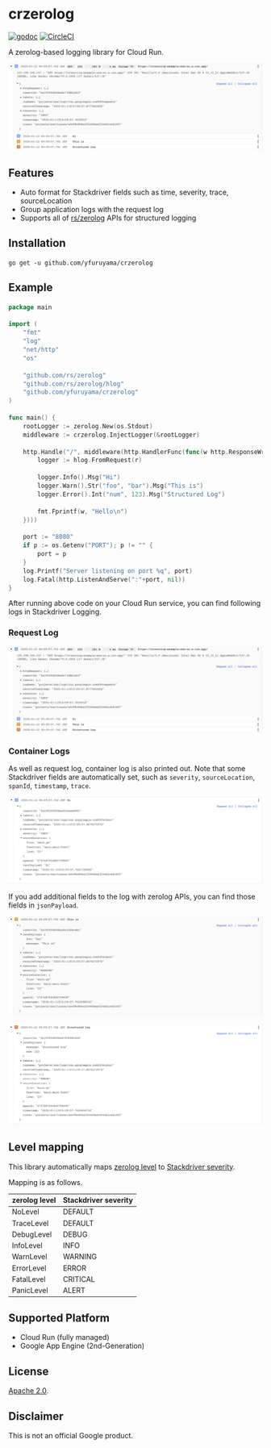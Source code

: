 crzerolog
===
[![godoc](https://godoc.org/github.com/yfuruyama/crzerolog?status.svg)](https://godoc.org/github.com/yfuruyama/crzerolog) [![CircleCI](https://circleci.com/gh/yfuruyama/crzerolog.svg?style=svg)](https://circleci.com/gh/yfuruyama/crzerolog)

A zerolog-based logging library for Cloud Run.

![request log](img/request_log.png)

## Features
- Auto format for Stackdriver fields such as time, severity, trace, sourceLocation
- Group application logs with the request log
- Supports all of [rs/zerolog](https://github.com/rs/zerolog) APIs for structured logging

## Installation

```
go get -u github.com/yfuruyama/crzerolog
```

## Example

```go
package main

import (
	"fmt"
	"log"
	"net/http"
	"os"

	"github.com/rs/zerolog"
	"github.com/rs/zerolog/hlog"
	"github.com/yfuruyama/crzerolog"
)

func main() {
	rootLogger := zerolog.New(os.Stdout)
	middleware := crzerolog.InjectLogger(&rootLogger)

	http.Handle("/", middleware(http.HandlerFunc(func(w http.ResponseWriter, r *http.Request) {
		logger := hlog.FromRequest(r)

		logger.Info().Msg("Hi")
		logger.Warn().Str("foo", "bar").Msg("This is")
		logger.Error().Int("num", 123).Msg("Structured Log")

		fmt.Fprintf(w, "Hello\n")
	})))

	port := "8080"
	if p := os.Getenv("PORT"); p != "" {
		port = p
	}
	log.Printf("Server listening on port %q", port)
	log.Fatal(http.ListenAndServe(":"+port, nil))
}
```

After running above code on your Cloud Run service, you can find following logs in Stackdriver Logging.

### Request Log
![request log](img/request_log.png)

### Container Logs
As well as request log, container log is also printed out. Note that some Stackdriver fields are automatically set, such as `severity`, `sourceLocation`, `spanId`, `timestamp`, `trace`.

![container log 1](img/container_log_01.png)

If you add additional fields to the log with zerolog APIs, you can find those fields in `jsonPayload`.

![container log 2](img/container_log_02.png)

![container log 3](img/container_log_03.png)

## Level mapping
This library automatically maps [zerolog level](https://godoc.org/github.com/rs/zerolog#Level) to [Stackdriver severity](https://cloud.google.com/logging/docs/reference/v2/rest/v2/LogEntry#LogSeverity).

Mapping is as follows.

| zerolog level | Stackdriver severity |
| --- | --- |
| NoLevel | DEFAULT |
| TraceLevel | DEFAULT |
| DebugLevel | DEBUG |
| InfoLevel | INFO |
| WarnLevel | WARNING |
| ErrorLevel | ERROR |
| FatalLevel | CRITICAL |
| PanicLevel | ALERT |

## Supported Platform
- Cloud Run (fully managed)
- Google App Engine (2nd-Generation)

## License
[Apache 2.0](LICENSE).

## Disclaimer
This is not an official Google product.
